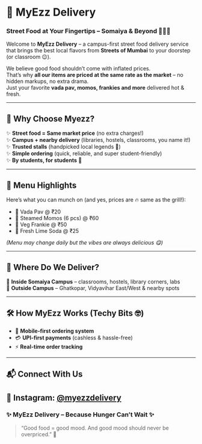 # 🛵 MyEzz Delivery  
### Street Food at Your Fingertips – Somaiya & Beyond 🍜🌯🥤  

Welcome to **MyEzz Delivery** – a campus-first street food delivery service that brings the best local flavors from **Streets of Mumbai**  to your doorstep (or classroom 😉).  

We believe good food shouldn’t come with inflated prices.  
That’s why **all our items are priced at the same rate as the market** – no hidden markups, no extra drama.  
Just your favorite **vada pav, momos, frankies and more** delivered hot & fresh.  

---

## 🚀 Why Choose Myezz?  
✨ **Street food = Same market price** (no extra charges!)  
✨ **Campus + nearby delivery** (libraries, hostels, classrooms, you name it!)  
✨ **Trusted stalls** (handpicked local legends 🌟)  
✨ **Simple ordering** (quick, reliable, and super student-friendly)  
✨ **By students, for students** 💙  

---

## 🍴 Menu Highlights  
Here’s what you can munch on (and yes, prices are 🔥 same as the grill!):  

- 🥔 Vada Pav @ ₹20  
- 🥟 Steamed Momos (6 pcs) @ ₹60  
- 🌯 Veg Frankie @ ₹50  
- 🍹 Fresh Lime Soda @ ₹25  

*(Menu may change daily but the vibes are always delicious 😋)*  

---

## 📍 Where Do We Deliver?  
📌 **Inside Somaiya Campus** – classrooms, hostels, library corners, labs  
📌 **Outside Campus** – Ghatkopar, Vidyavihar East/West & nearby spots  

---

## 🛠️ How MyEzz Works (Techy Bits 🤓)  
- 📱 **Mobile-first ordering system**  
- 💳 **UPI-first payments** (cashless & hassle-free)  
- ⚡ **Real-time order tracking**
  
---

## 📬 Connect With Us    
📸 Instagram: [@myezzdelivery](https://www.instagram.com/mycravezz/)  
---

### ✨ MyEzz Delivery – Because Hunger Can’t Wait ✨  

> “Good food = good mood. And good mood should never be overpriced.” 💙  
